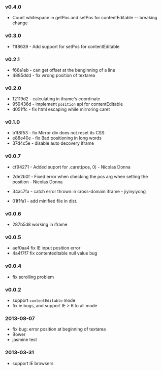 ### v0.4.0
* Count whitespace in getPos and setPos for contentEditable -- breaking change

### v0.3.0
* f1f8639 - Add support for setPos for contentEditable

### v0.2.1

* f66a1eb - can get offset at the benginning of a line
* 4885ddd - fix wrong position of textarea

### v0.2.0

* 12119d2 - calculating in iframe's coordinate
* 959436d - implement `position` api for contentEditable
* d051ffc - fix html escaping while mirroring caret

### v0.1.0

* b1f8f53 - fix Mirror div does not reset its CSS
* e88e40e - fix Bad positioning in long words
* 37d4c5e - disable auto decovery iframe

### v0.0.7

* cf94271 - Added suport for .caret(pos, 0) - Nicolas Donna
* 2de2b0f - Fixed error when checking the pos arg when setting the position - Nicolas Donna
* 34ac7fa - catch error thrown in cross-domain iframe - jiyinyiyong

* 01f1fa1 - add minified file in dist.

### v0.0.6

* 287b5d8 working in iframe

### v0.0.5

* aef0aa4 fix IE input position error
* 4a4f7f7 fix contenteditable null value bug

### v0.0.4

* fix scrolling problem

### v0.0.2

* support `contentEditable` mode
* fix ie bugs, and support IE > 6 to all mode

### 2013-08-07

* fix bug: error position at beginning of textarea
* Bower
* jasmine test

### 2013-03-31

* support IE browsers.
